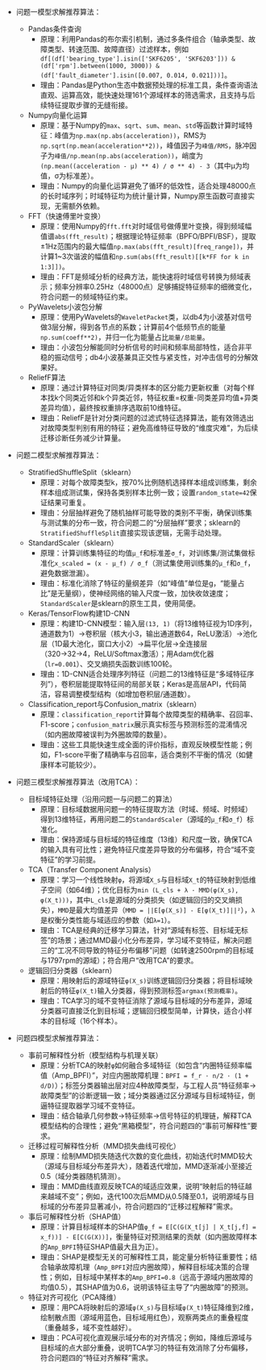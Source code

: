 - 问题一模型求解推荐算法：
  - Pandas条件查询
    - 原理：利用Pandas的布尔索引机制，通过多条件组合（轴承类型、故障类型、转速范围、故障直径）过滤样本，例如`df[(df['bearing_type'].isin(['SKF6205', 'SKF6203'])) & (df['rpm'].between(1000, 3000)) & (df['fault_diameter'].isin([0.007, 0.014, 0.021]))]`。
    - 理由：Pandas是Python生态中数据预处理的标准工具，条件查询语法直观、运算高效，能快速处理161个源域样本的筛选需求，且支持与后续特征提取步骤的无缝衔接。
  - Numpy向量化运算
    - 原理：基于Numpy的`max`、`sqrt`、`sum`、`mean`、`std`等函数计算时域特征：峰值为`np.max(np.abs(acceleration))`，RMS为`np.sqrt(np.mean(acceleration**2))`，峰值因子为`峰值/RMS`，脉冲因子为`峰值/np.mean(np.abs(acceleration))`，峭度为`(np.mean((acceleration - μ) ** 4) / σ ** 4) - 3`（其中μ为均值，σ为标准差）。
    - 理由：Numpy的向量化运算避免了循环的低效性，适合处理48000点的长时域序列；时域特征均为统计量计算，Numpy原生函数可直接实现，无需额外依赖。
  - FFT（快速傅里叶变换）
    - 原理：使用Numpy的`fft.fft`对时域信号做傅里叶变换，得到频域幅值谱`abs(fft_result)`；根据理论特征频率（BPFO/BPFI/BSF），提取±1Hz范围内的最大幅值`np.max(abs(fft_result)[freq_range])`，并计算1~3次谐波的幅值和`np.sum(abs(fft_result)[[k*FF for k in 1:3]])`。
    - 理由：FFT是频域分析的经典方法，能快速将时域信号转换为频域表示；频率分辨率0.25Hz（48000点）足够捕捉特征频率的细微变化，符合问题一的频域特征约束。
  - PyWavelets小波包分解
    - 原理：使用PyWavelets的`WaveletPacket`类，以db4为小波基对信号做3层分解，得到各节点的系数；计算前4个低频节点的能量`np.sum(coeff**2)`，并归一化为能量占比`能量/总能量`。
    - 理由：小波包分解能同时分析信号的时间和频率局部特性，适合非平稳的振动信号；db4小波基兼具正交性与紧支性，对冲击信号的分解效果好。
  - ReliefF算法
    - 原理：通过计算特征对同类/异类样本的区分能力更新权重（对每个样本找k个同类近邻和k个异类近邻，特征权重=权重-同类差异均值+异类差异均值），最终按权重排序选取前10维特征。
    - 理由：ReliefF是针对分类问题的过滤式特征选择算法，能有效筛选出对故障类型判别有用的特征；避免高维特征导致的“维度灾难”，为后续迁移诊断任务减少计算量。

- 问题二模型求解推荐算法：
  - StratifiedShuffleSplit（sklearn）
    - 原理：对每个故障类型k，按70%比例随机选择样本组成训练集，剩余样本组成测试集，保持各类别样本比例一致；设置`random_state=42`保证结果可重复。
    - 理由：分层抽样避免了随机抽样可能导致的类别不平衡，确保训练集与测试集的分布一致，符合问题二的“分层抽样”要求；sklearn的`StratifiedShuffleSplit`直接实现该逻辑，无需手动处理。
  - StandardScaler（sklearn）
    - 原理：计算训练集特征的均值`μ_f`和标准差`σ_f`，对训练集/测试集做标准化`x_scaled = (x - μ_f) / σ_f`（测试集使用训练集的`μ_f`和`σ_f`，避免数据泄漏）。
    - 理由：标准化消除了特征的量纲差异（如“峰值”单位是g，“能量占比”是无量纲），使神经网络的输入尺度一致，加快收敛速度；`StandardScaler`是sklearn的原生工具，使用简便。
  - Keras/TensorFlow构建1D-CNN
    - 原理：构建1D-CNN模型：输入层`(13, 1)`（将13维特征视为1D序列，通道数为1）→卷积层（核大小3，输出通道数64，ReLU激活）→池化层（1D最大池化，窗口大小2）→扁平化层→全连接层（320→32→4，ReLU/Softmax激活）；用Adam优化器（`lr=0.001`）、交叉熵损失函数训练100轮。
    - 理由：1D-CNN适合处理序列特征（问题二的13维特征是“多域特征序列”），卷积层能提取特征间的局部关联；Keras是高层API，代码简洁，容易调整模型结构（如增加卷积层/通道数）。
  - Classification_report与Confusion_matrix（sklearn）
    - 原理：`classification_report`计算每个故障类型的精确率、召回率、F1-score；`confusion_matrix`展示真实标签与预测标签的混淆情况（如内圈故障被误判为外圈故障的数量）。
    - 理由：这些工具能快速生成全面的评价指标，直观反映模型性能；例如，F1-score平衡了精确率与召回率，适合类别不平衡的情况（如健康样本可能较少）。

- 问题三模型求解推荐算法（改用TCA）：
  - 目标域特征处理（沿用问题一与问题二的算法）
    - 原理：目标域数据用问题一的特征提取方法（时域、频域、时频域）得到13维特征，再用问题二的`StandardScaler`（源域的`μ_f`和`σ_f`）标准化。
    - 理由：保持源域与目标域的特征维度（13维）和尺度一致，确保TCA的输入具有可比性；避免特征尺度差异导致的分布偏移，符合“域不变特征”的学习前提。
  - TCA（Transfer Component Analysis）
    - 原理：学习一个线性映射`φ`，将源域`X_s`与目标域`X_t`的特征映射到低维子空间（如64维）；优化目标为`min (L_cls + λ · MMD(φ(X_s), φ(X_t)))`，其中`L_cls`是源域的分类损失（如逻辑回归的交叉熵损失），`MMD`是最大均值差异（`MMD = ||E[φ(X_s)] - E[φ(X_t)]||²`），`λ`是权衡分类性能与域适应的参数（如`λ=1`）。
    - 理由：TCA是经典的迁移学习算法，针对“源域有标签、目标域无标签”的场景；通过MMD最小化分布差异，学习域不变特征，解决问题三的“工况不同导致的特征分布偏移”问题（如转速2500rpm的目标域与1797rpm的源域）；符合用户“改用TCA”的要求。
  - 逻辑回归分类器（sklearn）
    - 原理：用映射后的源域特征`φ(X_s)`训练逻辑回归分类器；将目标域映射后的特征`φ(X_t)`输入分类器，得到预测标签`argmax(预测概率)`。
    - 理由：TCA学习的域不变特征消除了源域与目标域的分布差异，源域分类器可直接泛化到目标域；逻辑回归模型简单，计算快，适合小样本的目标域（16个样本）。

- 问题四模型求解推荐算法：
  - 事前可解释性分析（模型结构与机理关联）
    - 原理：分析TCA的映射`φ`如何融合多域特征（如包含“内圈特征频率幅值（Amp_BPFI）”，对应内圈故障机理：`BPFI = f_r · n/2 · (1 + d/D)`）；标签分类器输出层对应4种故障类型，与工程人员“特征频率→故障类型”的诊断逻辑一致；域分类器通过区分源域与目标域特征，倒逼特征提取器学习域不变特征。
    - 理由：结合轴承几何参数→特征频率→信号特征的机理链，解释TCA模型结构的合理性；避免“黑箱模型”，符合问题四的“事前可解释性”要求。
  - 迁移过程可解释性分析（MMD损失曲线可视化）
    - 原理：绘制MMD损失随迭代次数的变化曲线，初始迭代时MMD较大（源域与目标域分布差异大），随着迭代增加，MMD逐渐减小至接近0.5（域分类器随机猜测）。
    - 理由：MMD曲线直观反映TCA的域适应效果，说明“映射后的特征越来越域不变”；例如，迭代100次后MMD从0.5降至0.1，说明源域与目标域的分布差异显著减小，符合问题四的“迁移过程解释”需求。
  - 事后可解释性分析（SHAP值）
    - 原理：计算目标域样本的SHAP值`φ_f = E[C(G(X_t[j] | X_t[j,f] = x_f))] - E[C(G(X))]`，衡量特征对预测结果的贡献（如内圈故障样本的`Amp_BPFI`特征SHAP值最大且为正）。
    - 理由：SHAP是模型无关的可解释性工具，能定量分析特征重要性；结合轴承故障机理（`Amp_BPFI`对应内圈故障），解释目标域决策的合理性；例如，目标域中某样本的`Amp_BPFI=0.8`（远高于源域内圈故障的均值0.5），其SHAP值为0.6，说明该特征主导了“内圈故障”的预测。
  - 特征对齐可视化（PCA降维）
    - 原理：用PCA将映射后的源域`φ(X_s)`与目标域`φ(X_t)`特征降维到2维，绘制散点图（源域用蓝色，目标域用红色），观察两类点的重叠程度（重叠越多，域不变性越好）。
    - 理由：PCA可视化直观展示域分布的对齐情况；例如，降维后源域与目标域的点大部分重叠，说明TCA学习的特征有效消除了分布偏移，符合问题四的“特征对齐解释”需求。
